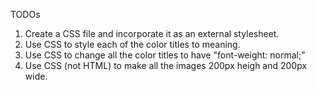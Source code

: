 
TODOs

1. Create a CSS file and incorporate it as an external stylesheet.
2. Use CSS to style each of the color titles to meaning. 
3. Use CSS to change all the color titles to have "font-weight: normal;"
4. Use CSS (not HTML) to make all the images 200px heigh and 200px wide. 
